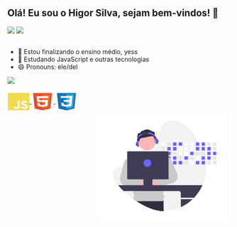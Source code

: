 ## Olá! Eu sou o Higor Silva, sejam bem-vindos! 👋

<div>
  <a href = "mailto:higorjsilva399@gmail.com"><img src="https://img.shields.io/badge/-Gmail-%23333?style=for-the-badge&logo=gmail&logoColor=white" target="_blank"></a>
  <a href="https://www.linkedin.com/in/higor-silva-7900842a0/" target="_blank"><img src="https://img.shields.io/badge/-LinkedIn-%230077B5?style=for-the-badge&logo=linkedin&logoColor=white" target="_blank"></a> 
</div>

##

- 🔭 Estou finalizando o ensino médio, yess
- 🌱 Estudando JavaScript e outras tecnologias
- 😄 Pronouns: ele/del
  
<div>
  <a href="https://github.com/higor-silvadev">
  <img height="180em" src="https://github-readme-stats.vercel.app/api/top-langs/?username=higor-silvadev&layout=compact&langs_count=7&theme=dracula"/>
</div>

<div style="display: inline_block"><br>
  <img align="center" alt="Higor-Js" height="40" width="50" src="https://raw.githubusercontent.com/devicons/devicon/master/icons/javascript/javascript-plain.svg">
  <img align="center" alt="Higor-HTML" height="40" width="50" src="https://raw.githubusercontent.com/devicons/devicon/master/icons/html5/html5-original.svg">
  <img align="center" alt="Higor-CSS" height="40" width="50" src="https://raw.githubusercontent.com/devicons/devicon/master/icons/css3/css3-original.svg">
</div>

<img align="right" alt="Developer image" src="developer.png"  width="300px"/>

##
